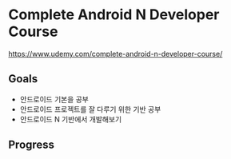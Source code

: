# Complete Android N Developer Course
https://www.udemy.com/complete-android-n-developer-course/

## Goals
- 안드로이드 기본을 공부
- 안드로이드 프로젝트를 잘 다루기 위한 기반 공부
- 안드로이드 N 기반에서 개발해보기

## Progress
